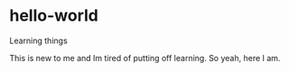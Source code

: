 # hello-world
Learning things

This is new to me and Im tired of putting off learning. So yeah, here I am.

